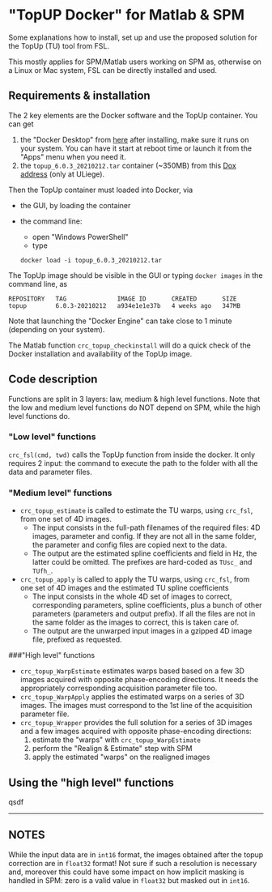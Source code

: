 # "TopUP Docker" for Matlab & SPM

Some explanations how to install, set up and use the proposed solution for the TopUp (TU) tool from FSL. 

This mostly applies for SPM/Matlab users working on SPM as, otherwise on a Linux or Mac system, FSL can be directly installed and used.



## Requirements & installation

The 2 key elements are the Docker software and the TopUp container. You can get 

1.  the "Docker Desktop" from [here](https://www.docker.com/products/docker-desktop) after installing, make sure it runs on your system. You can have it start at reboot time or launch it from the "Apps" menu when you need it.
2. the `topup_6.0.3_20210212.tar` container (~350MB) from this [Dox address]( https://dox.uliege.be/index.php/s/E1YLYwkARhEeiOj) (only at ULiege).

Then the TopUp container must loaded into Docker, via

- the GUI, by loading the container

- the command line:

  - open "Windows PowerShell"
  - type 

  ````
  docker load -i topup_6.0.3_20210212.tar
  ````

The TopUp image should be visible in the GUI or typing `docker images` in the command line, as

````
REPOSITORY   TAG              IMAGE ID       CREATED       SIZE
topup        6.0.3-20210212   a934e1e1e37b   4 weeks ago   347MB
````

Note that launching the "Docker Engine" can take close to 1 minute (depending on your system).

The Matlab function `crc_topup_checkinstall` will do a quick check of the Docker installation and availability of the TopUp image.



## Code description

Functions are split in 3 layers: law, medium & high level functions. Note that the low and medium level functions do NOT depend on SPM, while the high level functions do.

### "Low level" functions

`crc_fsl(cmd, twd)` calls the TopUp function from inside the docker. It only requires 2 input: the command to execute the path to the folder with all the data and parameter files.

### "Medium level" functions

- `crc_topup_estimate` is called to estimate the TU warps, using `crc_fsl`, from one set of 4D images.
  - The input consists in the full-path filenames of the required files: 4D images, parameter and config. If they are not all in the same folder,  the parameter and config files are copied next to the data.
  - The output are the estimated spline coefficients and field in Hz, the latter could be omitted. The prefixes are hard-coded as `TUsc_` and `TUfh_`.
- `crc_topup_apply`  is called to apply the TU warps, using `crc_fsl`, from one set of 4D images and the estimated TU spline coefficients
  - The input consists in the whole 4D set of images to correct, corresponding parameters, spline coefficients, plus a bunch of other parameters (parameters and output prefix). If all the files are not in the same folder as the images to correct, this is taken care of.
  - The output are the unwarped input images in a gzipped 4D image file, prefixed as requested.

###"High level" functions

- `crc_topup_WarpEstimate` estimates warps based based on a few 3D images acquired with opposite phase-encoding directions. It needs the appropriately corresponding acquisition parameter file too.
- `crc_topup_WarpApply` applies the estimated warps on a series of 3D images. The images must correspond to the 1st line of the acquisition parameter file.
- `crc_topup_Wrapper` provides the full solution for a series of 3D images and a few images acquired with opposite phase-encoding directions: 
  1. estimate the "warps" with `crc_topup_WarpEstimate`
  2. perform the "Realign & Estimate" step with SPM
  3. apply the estimated "warps" on the realigned images



## Using the "high level" functions

qsdf

---
## NOTES

While the input data are in `int16` format, the images obtained after the topup correction are in `float32` format! Not sure if such a resolution is necessary and, moreover this could have some impact on how implicit masking is handled in SPM: zero is a valid value in `float32` but masked out in `int16`.